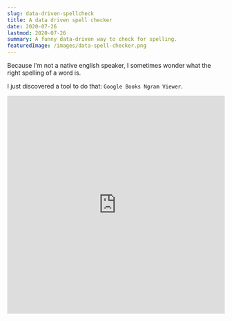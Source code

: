 ```yaml
---
slug: data-driven-spellcheck
title: A data driven spell checker
date: 2020-07-26
lastmod: 2020-07-26
summary: A funny data-driven way to check for spelling.
featuredImage: /images/data-spell-checker.png
---
```


Because I'm not a native english speaker, I sometimes wonder what the right spelling of a word is.

I just discovered a tool to do that: `Google Books Ngram Viewer`.

<div>
  <div style="position:relative;padding-top:100%;">
    <iframe src="https://books.google.com/ngrams/graph?content=best+practice%2Cbest+practices%2Cbest-practice%2Cbest-practices&corpus=26&year_end=2019&year_start=1800&smoothing=3&direct_url=t1%3B%2Cbest%20practice%3B%2Cc0%3B.t1%3B%2Cbest%20practices%3B%2Cc0%3B.t1%3B%2Cbest%20-%20practice%3B%2Cc0%3B.t1%3B%2Cbest%20-%20practices%3B%2Cc0#t1%3B%2Cbest%20practice%3B%2Cc0%3B.t1%3B%2Cbest%20practices%3B%2Cc0%3B.t1%3B%2Cbest%20-%20practice%3B%2Cc0%3B.t1%3B%2Cbest%20-%20practices%3B%2Cc0" frameborder="0" allowfullscreen
      style="position:absolute;top:0;left:0;width:100%;height:100%;"></iframe>
  </div>
</div>
